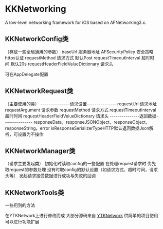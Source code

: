 # KKNetworking
A low-level  networking framework for iOS based on AFNetworking3.x.


## KKNetworkConfig类
（存放一些全局通用的参数）
baseUrl 服务器地址
AFSecurityPolicy 安全策略 https认证
requestMethod 请求方式 默认Post
requestTimeoutInterval 超时时间 默认20s
requestHeaderFieldValueDictionary 请求头

可在AppDelegate配置

## KKNetworkRequest类
（主要使用的类）
---------------请求设置---------------
requestUrl 请求地址
requestArgument 请求参数
requestMethod 请求方式 
requestTimeoutInterval 超时时间 
requestHeaderFieldValueDictionary 请求头
---------------返回数据---------------
responseData，responseJSONObject，responseObject，responseString，error
isResponseSerializerTypeHTTP默认返回数据Json解析，可设置为不操作

## KKNetworkManager类
（请求主要发起类）
初始化时读取config的一些配置
在处理request请求时 优先取request的参数处理
没有时取config的默认设置（如请求方式，超时时间，请求头等）
发起请求接受数据进行成功与失败的回调

## KKNetworkTools类
一些用到的方法


在YTKNetwork上进行修改而成 大部分源码来自 [YTKNetwork](https://github.com/yuantiku/YTKNetwork)
供简单的项目使用 可以进行功能扩展
